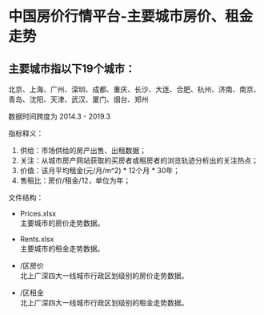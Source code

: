 # 中国房价行情平台-主要城市房价、租金走势
## 主要城市指以下19个城市：
北京、上海、广州、深圳、成都、重庆、长沙、大连、合肥、杭州、济南、南京、青岛、沈阳、天津、武汉、厦门、烟台、郑州

数据时间跨度为 2014.3 - 2019.3

指标释义：
1. 供给：市场供给的房产出售、出租数据；
2. 关注：从城市房产网站获取的买房者或租房者的浏览轨迹分析出的关注热点；
3. 价值：该月平均租金(元/月/m^2) * 12个月 * 30年；
4. 售租比：房价/租金/12，单位为年；

文件结构：
- Prices.xlsx  
  主要城市的房价走势数据。
  
- Rents.xlsx  
  主要城市的租金走势数据。

- /区房价  
  北上广深四大一线城市行政区划级别的房价走势数据。

- /区租金  
  北上广深四大一线城市行政区划级别的租金走势数据。